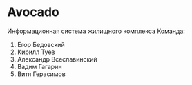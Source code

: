 # Avocado
Информационная система жилищного комплекса
Команда:
1. Егор Бедовский
2. Кирилл Туев
3. Александр Всеславинский
4. Вадим Гагарин
5. Витя Герасимов
